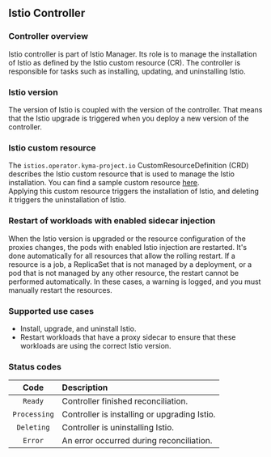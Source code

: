 ## Istio Controller

### Controller overview

Istio controller is part of Istio Manager. Its role is to manage the installation of Istio as defined by the Istio custom resource (CR). The controller is responsible for tasks such as installing, updating, and uninstalling Istio.

### Istio version

The version of Istio is coupled with the version of the controller. That means that the Istio upgrade is triggered when you deploy a new version of the controller.

### Istio custom resource

The `istios.operator.kyma-project.io` CustomResourceDefinition (CRD) describes the Istio custom resource that is used to manage the Istio installation. You can find a sample custom resource [here](config/samples/operator_v1alpha1_istio.yaml).  
Applying this custom resource triggers the installation of Istio, and deleting it triggers the uninstallation of Istio.

### Restart of workloads with enabled sidecar injection

When the Istio version is upgraded or the resource configuration of the proxies changes, the pods with enabled Istio injection are restarted.
It's done automatically for all resources that allow the rolling restart.
If a resource is a job, a ReplicaSet that is not managed by a deployment, or a pod that is not managed by any other resource, the restart cannot be performed automatically. In these cases, a warning is logged, and you must manually restart the resources.

### Supported use cases

- Install, upgrade, and uninstall Istio.
- Restart workloads that have a proxy sidecar to ensure that these workloads are using the correct Istio version.

### Status codes

|   Code         | Description                                  |
|:--------------:|:---------------------------------------------|
|  `Ready`       | Controller finished reconciliation.          |
|  `Processing`  | Controller is installing or upgrading Istio. |
|  `Deleting`    | Controller is uninstalling Istio.            |
|  `Error`       | An error occurred during reconciliation.     |
